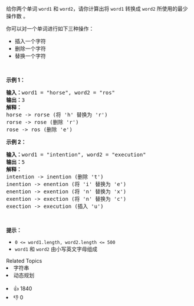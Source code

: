 <p>给你两个单词 <code>word1</code> 和 <code>word2</code>，请你计算出将 <code>word1</code> 转换成 <code>word2</code><em> </em>所使用的最少操作数 。</p>

<p>你可以对一个单词进行如下三种操作：</p>

<ul>
	<li>插入一个字符</li>
	<li>删除一个字符</li>
	<li>替换一个字符</li>
</ul>

<p> </p>

<p><strong>示例 1：</strong></p>

<pre>
<strong>输入：</strong>word1 = "horse", word2 = "ros"
<strong>输出：</strong>3
<strong>解释：</strong>
horse -> rorse (将 'h' 替换为 'r')
rorse -> rose (删除 'r')
rose -> ros (删除 'e')
</pre>

<p><strong>示例 2：</strong></p>

<pre>
<strong>输入：</strong>word1 = "intention", word2 = "execution"
<strong>输出：</strong>5
<strong>解释：</strong>
intention -> inention (删除 't')
inention -> enention (将 'i' 替换为 'e')
enention -> exention (将 'n' 替换为 'x')
exention -> exection (将 'n' 替换为 'c')
exection -> execution (插入 'u')
</pre>

<p> </p>

<p><strong>提示：</strong></p>

<ul>
	<li><code>0 <= word1.length, word2.length <= 500</code></li>
	<li><code>word1</code> 和 <code>word2</code> 由小写英文字母组成</li>
</ul>
<div><div>Related Topics</div><div><li>字符串</li><li>动态规划</li></div></div><br><div><li>👍 1840</li><li>👎 0</li></div>